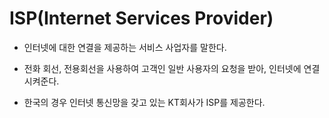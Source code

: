 # ISP(Internet Services Provider)

* 인터넷에 대한 연결을 제공하는 서비스 사업자를 말한다.

* 전화 회선, 전용회선을 사용하여 고객인 일반 사용자의 요청을 받아, 인터넷에 연결시켜준다.

* 한국의 경우 인터넷 통신망을 갖고 있는 KT회사가 ISP를 제공한다.
